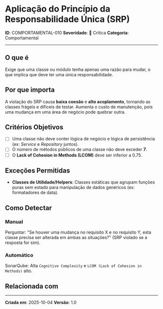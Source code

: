 # Aplicação do Princípio da Responsabilidade Única (SRP)

**ID**: COMPORTAMENTAL-010
**Severidade**: 🔴 Crítica
**Categoria**: Comportamental

---

## O que é

Exige que uma classe ou módulo tenha apenas uma razão para mudar, o que implica que deve ter uma única responsabilidade.

## Por que importa

A violação do SRP causa **baixa coesão** e **alto acoplamento**, tornando as classes frágeis e difíceis de testar. Aumenta o custo de manutenção, pois uma mudança em uma área de negócio pode quebrar outra.

## Critérios Objetivos

- [ ] Uma classe não deve conter lógica de negócio e lógica de persistência (ex: *Service* e *Repository* juntos).
- [ ] O número de métodos públicos de uma classe não deve exceder **7**.
- [ ] O **Lack of Cohesion in Methods (LCOM)** deve ser inferior a 0.75.

## Exceções Permitidas

- **Classes de Utilidade/Helpers**: Classes estáticas que agrupam funções puras sem estado para manipulação de dados genéricos (ex: formatadores de data).

## Como Detectar

### Manual

Perguntar: "Se houver uma mudança no requisito X e no requisito Y, esta classe precisa ser alterada em ambas as situações?" (SRP violado se a resposta for sim).

### Automático

SonarQube: Alta `Cognitive Complexity` e `LCOM (Lack of Cohesion in Methods)` alto.

## Relacionada com


---

**Criada em**: 2025-10-04
**Versão**: 1.0

